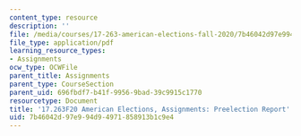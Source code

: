 ```yaml
---
content_type: resource
description: ''
file: /media/courses/17-263-american-elections-fall-2020/7b46042d97e994d94971858913b1c9e4_MIT17_263F20_Preelection.pdf
file_type: application/pdf
learning_resource_types:
- Assignments
ocw_type: OCWFile
parent_title: Assignments
parent_type: CourseSection
parent_uid: 696fbdf7-b41f-9956-9bad-39c9915c1770
resourcetype: Document
title: '17.263F20 American Elections, Assignments: Preelection Report'
uid: 7b46042d-97e9-94d9-4971-858913b1c9e4
---
```

